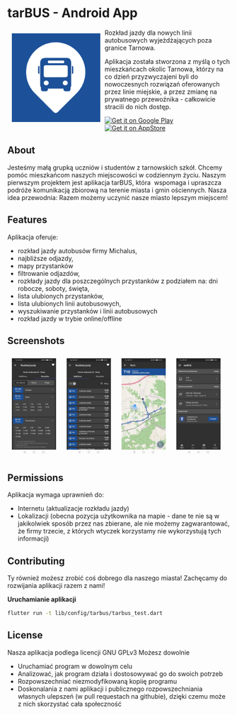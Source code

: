 # tarBUS - Android App

<img src="/assets/icons/favicon.png" align="left"
width="200" hspace="10" vspace="10">

Rozkład jazdy dla nowych linii autobusowych wyjeżdżających poza granice Tarnowa.

Aplikacja została stworzona z myślą o tych mieszkańcach okolic Tarnowa, którzy na co dzień przyzwyczajeni byli do nowoczesnych rozwiązań oferowanych przez linie miejskie, a przez zmianę na prywatnego przewoźnika - całkowicie stracili do nich dostęp.

<p align="left">
<a href="https://play.google.com/store/apps/details?id=com.dpajak99.tarbus2021">
    <img alt="Get it on Google Play"
        height="83"
        src="https://inspirationapps.com/wp-content/uploads/2020/01/google-play-badge.png" />
</a>  
<a href="https://apps.apple.com/pl/app/tarbus/id1554556128">
    <img alt="Get it on AppStore"
        height="80"
        src="https://inspirationapps.com/wp-content/uploads/2020/01/app-store-badge.png" />
        </a>
        </p>

## About

Jesteśmy małą grupką uczniów i studentów z tarnowskich szkół. Chcemy pomóc mieszkańcom naszych miejscowości w codziennym życiu. Naszym pierwszym projektem jest aplikacja tarBUS, która  wspomaga i upraszcza podróże komunikacją zbiorową na terenie miasta i gmin ościennych. Nasza idea przewodnia: Razem możemy uczynić nasze miasto lepszym miejscem!  

## Features

Aplikacja oferuje:
- rozkład jazdy autobusów firmy Michalus,
- najbliższe odjazdy,
- mapy przystanków
- filtrowanie odjazdów,
- rozkłady jazdy dla poszczególnych przystanków z podziałem na: dni robocze, soboty, święta,
- lista ulubionych przystanków,
- lista ulubionych linii autobusowych,
- wyszukiwanie przystanków i linii autobusowych
- rozkład jazdy w trybie online/offline

## Screenshots

[<img src="/screenshots/pic1.jpg" align="center"
width="100"
    hspace="10" vspace="10">](/screenshots/pic1.jpg)
    [<img src="/screenshots/pic2.jpg" align="center"
width="100"
    hspace="10" vspace="10">](/screenshots/pic2.jpg)
    [<img src="/screenshots/pic3.jpg" align="center"
width="100"
    hspace="10" vspace="10">](/screenshots/pic3.jpg)
    [<img src="/screenshots/pic4.jpg" align="center"
width="100"
    hspace="10" vspace="10">](/screenshots/pic4.jpg)

## Permissions

Aplikacja wymaga uprawnień do:
- Internetu (aktualizacje rozkładu jazdy)
- Lokalizacji (obecna pozycja użytkownika na mapie - dane te nie są w jakikolwiek sposób przez nas zbierane, ale nie możemy zagwarantować, że firmy trzecie, z których wtyczek korzystamy nie wykorzystują tych informacji) 

## Contributing

Ty również możesz zrobić coś dobrego dla naszego miasta! Zachęcamy do rozwijania aplikacji razem z nami! 

**Uruchamianie aplikacji**
```bash
flutter run -t lib/config/tarbus/tarbus_test.dart
```

## License

Nasza aplikacja podlega licencji GNU GPLv3
Możesz dowolnie
- Uruchamiać program w dowolnym celu
- Analizować, jak program działa i dostosowywać go do swoich potrzeb
- Rozpowszechniać niezmodyfikowaną kopiię programu
- Doskonalania z nami aplikacji i publicznego rozpowszechniania własnych ulepszeń (w pull requestach na githubie), dzięki czemu może z nich skorzystać cała społeczność

